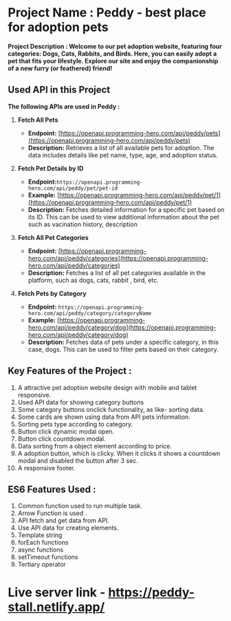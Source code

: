 # Project Name : Peddy - best place for adoption pets

**Project Description : Welcome to our pet adoption website, featuring four categories: Dogs, Cats, Rabbits, and Birds. Here, you can easily adopt a pet that fits your lifestyle. Explore our site and enjoy the companionship of a new furry (or feathered) friend!**

## Used API in this Project

**The following APIs are used in Peddy :**

1.  **Fetch All Pets**

    - **Endpoint:** [https://openapi.programming-hero.com/api/peddy/pets](https://openapi.programming-hero.com/api/peddy/pets)
    - **Description:** Retrieves a list of all available pets for adoption. The data includes details like pet name, type, age, and adoption status.

2.  **Fetch Pet Details by ID**

    - **Endpoint:**`https://openapi.programming-hero.com/api/peddy/pet/pet-id`
    - **Example:** [https://openapi.programming-hero.com/api/peddy/pet/1](https://openapi.programming-hero.com/api/peddy/pet/1)
    - **Description:** Fetches detailed information for a specific pet based on its ID. This can be used to view additional information about the pet such as vacination history, description

3.  **Fetch All Pet Categories**

    - **Endpoint:** [https://openapi.programming-hero.com/api/peddy/categories](https://openapi.programming-hero.com/api/peddy/categories)
    - **Description:** Fetches a list of all pet categories available in the platform, such as dogs, cats, rabbit , bird, etc.

4.  **Fetch Pets by Category**

    - **Endpoint:** `https://openapi.programming-hero.com/api/peddy/category/categoryName`
    - **Example:** [https://openapi.programming-hero.com/api/peddy/category/dog](https://openapi.programming-hero.com/api/peddy/category/dog)
    - **Description:** Fetches data of pets under a specific category, in this case, dogs. This can be used to filter pets based on their category.

## Key Features of the Project :

1. A attractive pet adoption website design with mobile and tablet responsive.
2. Used API data for showing category buttons
3. Some category buttons onclick functionality, as like- sorting data.
4. Some cards are shown using data from API pets information.
5. Sorting pets type according to category.
6. Button click dynamic modal open.
7. Button click countdown modal.
8. Data sorting from a object element according to price.
9. A adoption button, which is clicky. When it clicks it shows a countdown modal and disabled the button after 3 sec.
10. A responsive footer.

## ES6 Features Used :

1. Common function used to run multiple task.
2. Arrow Function is used .
3. API fetch and get data from API.
4. Use API data for creating elements.
5. Template string
6. forEach functions
7. async functions
8. setTimeout functions
9. Tertiary operator

# Live server link - https://peddy-stall.netlify.app/
